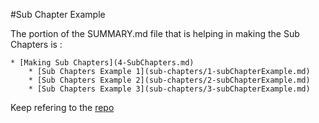 #Sub Chapter Example

The portion of the SUMMARY.md file that is helping in making the Sub Chapters is : 

	* [Making Sub Chapters](4-SubChapters.md)
		* [Sub Chapters Example 1](sub-chapters/1-subChapterExample.md)
		* [Sub Chapters Example 2](sub-chapters/2-subChapterExample.md)
		* [Sub Chapters Example 3](sub-chapters/3-subChapterExample.md)

Keep refering to the [repo][1]

[1]:https://github.com/gdad-s-river/gitbook-poc
